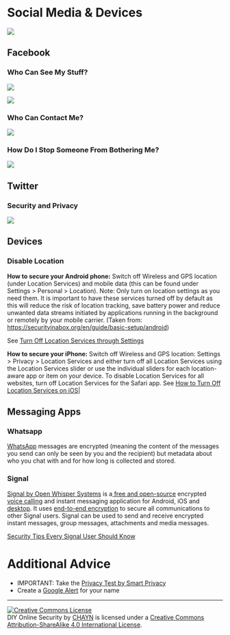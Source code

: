 # Social Media & Devices

![](assets/sad%20cat.png)

## Facebook

### Who Can See My Stuff?

![](assets/Facebook%20-%20Who%20can%20see%20my%20stuff.gif)



![](/assets/FB%20view%20as.gif) 


### Who Can Contact Me?

![](assets/Facebook%20-%20Who%20can%20contact%20me.gif)



### How Do I Stop Someone From Bothering Me?

![](assets/Facebook%20-%20Blocking.gif)




## Twitter

### Security and Privacy

![](assets/Twitter%20-%20Security%20%20and%20privacy.gif)



## Devices

### Disable Location

**How to secure your Android phone:** Switch off Wireless and GPS location \(under Location Services\) and mobile data \(this can be found under Settings &gt; Personal &gt; Location\). Note: Only turn on location settings as you need them. It is important to have these services turned off by default  as this will reduce the risk of location tracking, save battery power and reduce unwanted data streams initiated by applications running in the background or remotely by your mobile carrier. (Taken from: https://securityinabox.org/en/guide/basic-setup/android)

See [Turn Off Location Services through Settings](http://www.wikihow.com/Turn-Off-Location-Services-on-an-Android)

**How to secure your iPhone:** Switch off Wireless and GPS location: Settings > Privacy > Location Services and either turn off all Location Services using the Location Services slider or use the individual sliders for each location-aware app or item on your device. To disable Location Services for all websites, turn off Location Services for the Safari app.
See [How to Turn Off Location Services on iOS](http://www.tomsguide.com/us/turn-off-location-services-iphone,news-21276.html)|


## Messaging Apps

### Whatsapp

[WhatsApp](https://www.whatsapp.com) messages are encrypted \(meaning the content of the messages you send can only be seen by you and the recipient\) but metadata about who you chat with and for how long is collected and stored.

### Signal

[Signal by Open Whisper Systems](https://whispersystems.org/) is a[ ](https://en.wikipedia.org/wiki/Free_and_open-source_software)[free and open-source](https://en.wikipedia.org/wiki/Free_and_open-source_software) encrypted [voice calling](
https://en.wikipedia.org/wiki/Voice_calling) and instant messaging application for Android, iOS and [desktop](https://whispersystems.org/blog/signal-desktop). It uses [end-to-end encryption](https://en.wikipedia.org/wiki/End-to-end_encryption) to secure all communications to other Signal users. Signal can be used to send and receive encrypted instant messages, group messages, attachments and media messages.

[Security Tips Every Signal User Should Know](https://theintercept.com/2016/07/02/security-tips-every-signal-user-should-know/)

# Additional Advice

* IMPORTANT: Take the [Privacy Test by Smart Privacy](http://smartprivacy.tumblr.com/privacynow)
* Create a [Google Alert](https://www.google.com/alerts) for your name




---
<a rel="license" href="http://creativecommons.org/licenses/by-sa/4.0/"><img alt="Creative Commons License" style="border-width:0" src="https://i.creativecommons.org/l/by-sa/4.0/88x31.png" /></a><br /><span xmlns:dct="http://purl.org/dc/terms/" property="dct:title">DIY Online Security</span> by <a xmlns:cc="http://creativecommons.org/ns#" href="http://chayn.co" property="cc:attributionName" rel="cc:attributionURL">CHAYN</a> is licensed under a <a rel="license" href="http://creativecommons.org/licenses/by-sa/4.0/">Creative Commons Attribution-ShareAlike 4.0 International License</a>.
